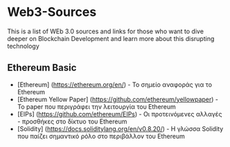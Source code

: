 # Web3-Sources
This is a list of WEb 3.0 sources and links for those who want to dive deeper on Blockchain Development and learn more about this disrupting technology

## Ethereum Basic 
- [Ethereum] (https://ethereum.org/en/) - Το σημείο αναφοράς για το Ethereum
- [Ethereum Yellow Paper] (https://github.com/ethereum/yellowpaper) - Το paper που περιγράφει την λειτουργία του Ethereum
- [EIPs] (https://github.com/ethereum/EIPs) - Οι προτεινόμενες αλλαγές - προσθήκες στο δίκτυο του Ethereum
- [Solidity] (https://docs.soliditylang.org/en/v0.8.20/) - Η γλώσσα Solidity που παίζει σημαντικό ρόλο στο περιβάλλον του Ethereum
